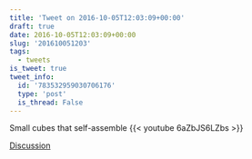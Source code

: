 ```yaml
---
title: 'Tweet on 2016-10-05T12:03:09+00:00'
draft: true
date: 2016-10-05T12:03:09+00:00
slug: '201610051203'
tags:
  - tweets
is_tweet: true
tweet_info:
  id: '783532959030706176'
  type: 'post'
  is_thread: False
---
```




Small cubes that self-assemble {{< youtube 6aZbJS6LZbs >}}

[Discussion](https://x.com/sytelus/status/783532959030706176)
